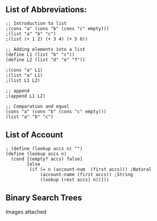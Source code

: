 ## List of Abbreviations:  
```racket
;; Introduction to list
;(cons "a" (cons "b" (cons "c" empty)))
;(list "a" "b" "c")
;(list (+ 1 2) (+ 3 4) (+ 5 6))

;; Adding elements into a list
(define L1 (list "b" "c"))
(define L2 (list "d" "e" "f"))

;(cons "a" L1)
;(list "a" L1)
;(list L1 L2)

;; append
;(append L1 L2)

;; Comparation and equal
(cons "a" (cons "b" (cons "c" empty)))
(list "a" "b" "c")
```

## List of Account
```racket
; (define (lookup accs n) "")
(define (lookup accs n)
  (cond [(empty? accs) false]
        [else
         (if (= n (account-num  (first accs))) ;Natural 
             (account-name (first accs)) ;String
             (lookup (rest accs) n))]))
```
## Binary Search Trees  
Images attached  
